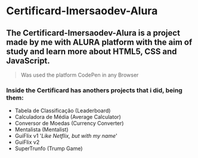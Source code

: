 # Certificard-Imersaodev-Alura

## The Certificard-Imersaodev-Alura is a project made by me with ALURA platform with the aim of study and learn more about HTML5, CSS and JavaScript.
> Was used the platform CodePen in any Browser

### Inside the Certificard has anothers projects that i did, being them:

* Tabela de Classificação (Leaderboard)
* Calculadora de Média (Average Calculator)
* Conversor de Moedas (Currency Converter)
* Mentalista (Mentalist)
* GuiFlix v1 '_Like Netflix, but with my name_'
* GuiFlix v2
* SuperTrunfo (Trump Game)
